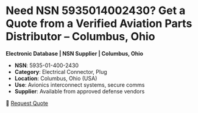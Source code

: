 # Need NSN 5935014002430? Get a Quote from a Verified Aviation Parts Distributor – Columbus, Ohio
**Electronic Database | NSN Supplier | Columbus, Ohio**

- **NSN**: 5935-01-400-2430  
- **Category**: Electrical Connector, Plug  
- **Location**: Columbus, Ohio (USA)  
- **Use**: Avionics interconnect systems, secure comms  
- **Supplier**: Available from approved defense vendors

🔗 [Request Quote](https://www.deltacheb.com/5935014002430.html)
